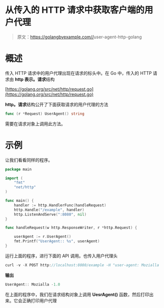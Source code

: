# 从传入的 HTTP 请求中获取客户端的用户代理

> 原文：<https://golangbyexample.com//>user-agent-http-golang

# **概述**

传入 HTTP 请求中的用户代理出现在请求的标头中。在 Go 中，传入的 HTTP 请求由 **http 表示。请求**结构

[https://golang.org/src/net/http/request.go](https://golang.org/src/net/http/request.go)

**http。请求**结构公开了下面获取请求的用户代理的方法

```go
func (r *Request) UserAgent() string
```

需要在请求对象上调用此方法。

# **示例**

让我们看看同样的程序。

```go
package main

import (
	"fmt"
	"net/http"
)

func main() {
	handler := http.HandlerFunc(handleRequest)
	http.Handle("/example", handler)
	http.ListenAndServe(":8080", nil)
}

func handleRequest(w http.ResponseWriter, r *http.Request) {

	userAgent := r.UserAgent()
	fmt.Printf("UserAgent:: %s", userAgent)
}
```

运行上面的程序，进行下面的 API 调用。也传入用户代理头

```go
curl -v -X POST http://localhost:8080/example -H "user-agent: Mozialla -1.0"
```

**输出**

```go
UserAgent:: Mozialla -1.0
```

在上面的程序中，我们在请求结构对象上调用 **UesrAgent()** 函数，然后打印出来。它会正确打印用户代理